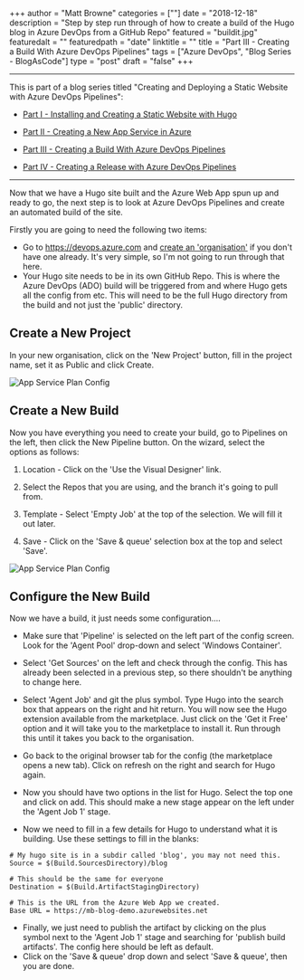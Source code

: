 +++
author = "Matt Browne"
categories = [""]
date = "2018-12-18"
description = "Step by step run through of how to create a build of the Hugo blog in Azure DevOps from a GitHub Repo"
featured = "buildit.jpg"
featuredalt = ""
featuredpath = "date"
linktitle = ""
title = "Part III - Creating a Build With Azure DevOps Pipelines"
tags = ["Azure DevOps", "Blog Series - BlogAsCode"]
type = "post"
draft = "false"
+++

---
This is part of a blog series titled "Creating and Deploying a Static Website with Azure DevOps Pipelines":

* [Part I - Installing and Creating a Static Website with Hugo](/blog/part-i-installing-and-creating-a-static-website-with-hugo/)

* [Part II - Creating a New App Service in Azure](/blog/part-ii-creating-a-new-app-service-in-azure/)

* [Part III - Creating a Build With Azure DevOps Pipelines](/blog/part-iii-creating-a-build-with-azure-devops-pipelines/)

* [Part IV - Creating a Release with Azure DevOps Pipelines](/blog/part-iv-creating-a-release-with-azure-devops-pipelines/)


---


Now that we have a Hugo site built and the Azure Web App spun up and ready to go, the next step is to look at Azure DevOps Pipelines and create an automated build of the site.

Firstly you are going to need the following two items:

* Go to https://devops.azure.com and [create an 'organisation'](https://docs.microsoft.com/en-us/azure/devops/organizations/accounts/create-organization?view=vsts) if you don't have one already.  It's very simple, so I'm not going to run through that here.
* Your Hugo site needs to be in its own GitHub Repo.  This is where the  Azure DevOps (ADO) build will be triggered from and where Hugo gets all the config from etc.  This will need to be the full Hugo directory from the build and not just the 'public' directory.

## Create a New Project

In your new organisation, click on the 'New Project' button, fill in the project name, set it as Public and click Create.

![App Service Plan Config](/img/2018/12/AzureDevOps_Build_01.png)


## Create a New Build

Now you have everything you need to create your build, go to Pipelines on the left, then click the New Pipeline button.  On the wizard, select the options as follows:

1. Location - Click on the 'Use the Visual Designer' link.

2. Select the Repos that you are using, and the branch it's going to pull from.

3. Template - Select 'Empty Job' at the top of the selection.  We will fill it out later.

4. Save - Click on the 'Save & queue' selection box at the top and select 'Save'.


![App Service Plan Config](/img/2018/12/AzureDevOps_Build_02.gif)

## Configure the New Build

Now we have a build, it just needs some configuration....

* Make sure that 'Pipeline' is selected on the left part of the config screen.  Look for the 'Agent Pool' drop-down and select 'Windows Container'.

* Select 'Get Sources' on the left and check through the config.  This has already been selected in a previous step, so there shouldn't be anything to change here.

* Select 'Agent Job' and git the plus symbol.  Type Hugo into the search box that appears on the right and hit return.  You will now see the Hugo extension available from the marketplace.  Just click on the 'Get it Free' option and it will take you to the marketplace to install it.  Run through this until it takes you back to the organisation.

* Go back to the original browser tab for the config (the marketplace opens a new tab).  Click on refresh on the right and search for Hugo again.

* Now you should have two options in the list for Hugo.  Select the top one and click on add.  This should make a new stage appear on the left under the 'Agent Job 1' stage.

* Now we need to fill in a few details for Hugo to understand what it is building.  Use these settings to fill in the blanks:

```
# My hugo site is in a subdir called 'blog', you may not need this.
Source = $(Build.SourcesDirectory)/blog

# This should be the same for everyone
Destination = $(Build.ArtifactStagingDirectory)

# This is the URL from the Azure Web App we created.
Base URL = https://mb-blog-demo.azurewebsites.net
```

* Finally, we just need to publish the artifact by clicking on the plus symbol next to the 'Agent Job 1' stage and searching for 'publish build artifacts'.  The config here should be left as default.
* Click on the 'Save & queue' drop down and select 'Save & queue', then you are done.





